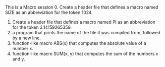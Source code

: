 This is a Macro session
0. Create a header file that defines a macro named SIZE as an abbreviation for the token 1024.
1. Create a header file that defines a macro named PI as an abbreviation for the token 3.14159265359.
2. a program that prints the name of the file it was compiled from, followed by a new line.
3. function-like macro ABS(x) that computes the absolute value of a number x.
4. function-like macro SUM(x, y) that computes the sum of the numbers x and y.
